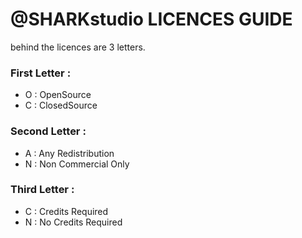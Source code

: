 # @SHARKstudio LICENCES GUIDE

behind the licences are 3 letters.

### First Letter :
- O : OpenSource
- C : ClosedSource

### Second Letter :
- A : Any Redistribution
- N : Non Commercial Only

### Third Letter :
- C : Credits Required
- N : No Credits Required
